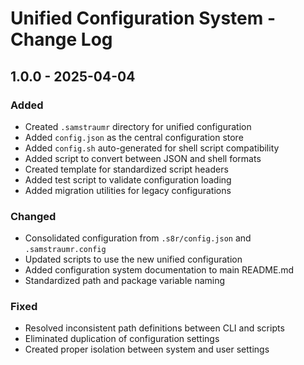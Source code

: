 # Unified Configuration System - Change Log

## 1.0.0 - 2025-04-04

### Added
- Created `.samstraumr` directory for unified configuration
- Added `config.json` as the central configuration store
- Added `config.sh` auto-generated for shell script compatibility
- Added script to convert between JSON and shell formats
- Created template for standardized script headers
- Added test script to validate configuration loading
- Added migration utilities for legacy configurations

### Changed
- Consolidated configuration from `.s8r/config.json` and `.samstraumr.config`
- Updated scripts to use the new unified configuration
- Added configuration system documentation to main README.md
- Standardized path and package variable naming

### Fixed
- Resolved inconsistent path definitions between CLI and scripts
- Eliminated duplication of configuration settings
- Created proper isolation between system and user settings